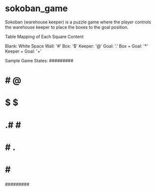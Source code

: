 # sokoban_game
Sokoban (warehouse keeper) is a puzzle game where the player controls the warehouse keeper to place the boxes to the goal position.

Table Mapping of Each Square Content

Blank: White Space
Wall: '#'
Box: '$'
Keeper: '@'
Goal: '.'
Box + Goal: '*'
Keeper + Goal: '+'


Sample Game States:
#########
# # @   #
#  $ $  #
# .# #  #
# #   . #
# #     #
#####   #
#########